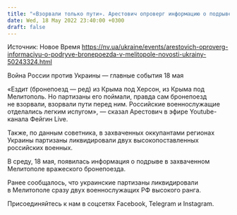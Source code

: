 ```yaml
---
title: "«Взорвали только пути». Арестович опроверг информацию о подрыве бронепоезда в Мелитополе"
date: Wed, 18 May 2022 23:40:00 +0300
draft: false
---
```

Источник: Новое Время https://nv.ua/ukraine/events/arestovich-oproverg-informaciyu-o-podryve-bronepoezda-v-melitopole-novosti-ukrainy-50243324.html


Война России против Украины — главные события 18 мая

«Ездит (бронепоезд — ред) из Крыма под Херсон, из Крыма под Мелитополь. Но партизаны его поймали, правда сам бронепоезд не взорвали, взорвали пути перед ним. Российские военнослужащие отделались легким испугом», — сказал Арестович в эфире Youtube-канала Фейгин Live.

Также, по данным советника, в захваченных оккупантами регионах Украины партизаны ликвидировали двух высокопоставленных российских военных. 

 В среду, 18 мая, появилась информация о подрыве в захваченном Мелитополе вражеского бронепоезда.

Ранее сообщалось, что украинские партизаны ликвидировали в Мелитополе сразу двух военнослужащих РФ высокого ранга.

Присоединяйтесь к нам в соцсетях Facebook, Telegram и Instagram.
